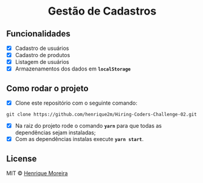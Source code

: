 <p align="center">
    <h1 align="center"> Gestão de Cadastros </h1> 
</p>

## Funcionalidades
 - [x] Cadastro de usuários
 - [x] Cadastro de produtos
 - [x] Listagem de usuários
 - [x] Armazenamentos dos dados em **`localStorage`**

## Como rodar o projeto 
 - [x] Clone este repositório com o seguinte comando: 
 ~~~git 
 git clone https://github.com/henrique2m/Hiring-Coders-Challenge-02.git
 ~~~
 - [x] Na raiz do projeto rode o comando **`yarn`** para que todas as dependências sejam instaladas;
 - [x] Com as dependências instalas execute **`yarn start`**.

## License

MIT © [Henrique Moreira](https://www.linkedin.com/in/henrique-moreira-51699618b/)